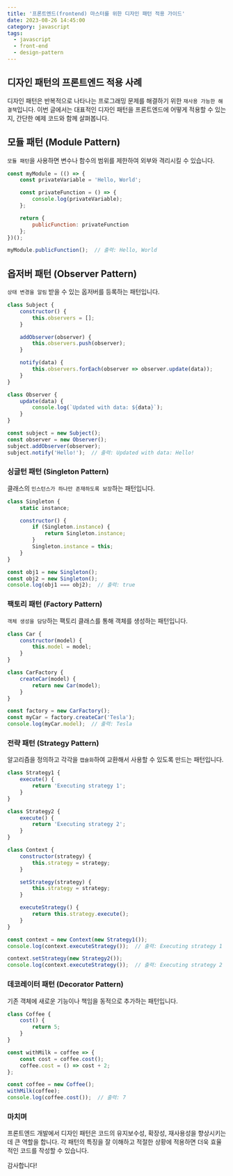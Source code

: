 ```yaml
---
title: '프론트엔드(frontend) 마스터를 위한 디자인 패턴 적용 가이드'
date: 2023-08-26 14:45:00
category: javascript
tags: 
  - javascript
  - front-end
  - design-pattern
---
```

## 디자인 패턴의 프론트엔드 적용 사례

디자인 패턴은 반복적으로 나타나는 프로그래밍 문제를 해결하기 위한 `재사용 가능한 해결책`입니다. 이번 글에서는 대표적인 디자인 패턴을 프론트엔드에 어떻게 적용할 수 있는지, 간단한 예제 코드와 함께 살펴봅니다.

## 모듈 패턴 (Module Pattern)

`모듈 패턴`을 사용하면 변수나 함수의 범위를 제한하여 외부와 격리시킬 수 있습니다.

```javascript
const myModule = (() => {
    const privateVariable = 'Hello, World';

    const privateFunction = () => {
        console.log(privateVariable);
    };

    return {
        publicFunction: privateFunction
    };
})();

myModule.publicFunction();  // 출력: Hello, World
```

## 옵저버 패턴 (Observer Pattern)

`상태 변경을 알림` 받을 수 있는 옵저버를 등록하는 패턴입니다.

```javascript
class Subject {
    constructor() {
        this.observers = [];
    }

    addObserver(observer) {
        this.observers.push(observer);
    }

    notify(data) {
        this.observers.forEach(observer => observer.update(data));
    }
}

class Observer {
    update(data) {
        console.log(`Updated with data: ${data}`);
    }
}

const subject = new Subject();
const observer = new Observer();
subject.addObserver(observer);
subject.notify('Hello!');  // 출력: Updated with data: Hello!
```

### 싱글턴 패턴 (Singleton Pattern)

클래스의 `인스턴스가 하나만 존재하도록 보장`하는 패턴입니다.

```javascript
class Singleton {
    static instance;

    constructor() {
        if (Singleton.instance) {
            return Singleton.instance;
        }
        Singleton.instance = this;
    }
}

const obj1 = new Singleton();
const obj2 = new Singleton();
console.log(obj1 === obj2);  // 출력: true
```

### 팩토리 패턴 (Factory Pattern)

`객체 생성을 담당`하는 팩토리 클래스를 통해 객체를 생성하는 패턴입니다.

```javascript
class Car {
    constructor(model) {
        this.model = model;
    }
}

class CarFactory {
    createCar(model) {
        return new Car(model);
    }
}

const factory = new CarFactory();
const myCar = factory.createCar('Tesla');
console.log(myCar.model);  // 출력: Tesla
```

### 전략 패턴 (Strategy Pattern)

알고리즘을 정의하고 각각을 `캡슐화`하여 교환해서 사용할 수 있도록 만드는 패턴입니다.

```javascript
class Strategy1 {
    execute() {
        return 'Executing strategy 1';
    }
}

class Strategy2 {
    execute() {
        return 'Executing strategy 2';
    }
}

class Context {
    constructor(strategy) {
        this.strategy = strategy;
    }

    setStrategy(strategy) {
        this.strategy = strategy;
    }

    executeStrategy() {
        return this.strategy.execute();
    }
}

const context = new Context(new Strategy1());
console.log(context.executeStrategy());  // 출력: Executing strategy 1

context.setStrategy(new Strategy2());
console.log(context.executeStrategy());  // 출력: Executing strategy 2
```

### 데코레이터 패턴 (Decorator Pattern)

기존 객체에 새로운 기능이나 책임을 동적으로 추가하는 패턴입니다.

```javascript
class Coffee {
    cost() {
        return 5;
    }
}

const withMilk = coffee => {
    const cost = coffee.cost();
    coffee.cost = () => cost + 2;
};

const coffee = new Coffee();
withMilk(coffee);
console.log(coffee.cost());  // 출력: 7
```

### 마치며

프론트엔드 개발에서 디자인 패턴은 코드의 유지보수성, 확장성, 재사용성을 향상시키는 데 큰 역할을 합니다. 각 패턴의 특징을 잘 이해하고 적절한 상황에 적용하면 더욱 효율적인 코드를 작성할 수 있습니다.

감사합니다!